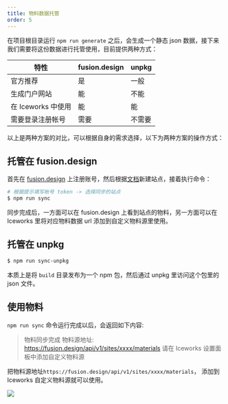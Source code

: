 ```yaml
---
title: 物料数据托管
order: 5
---
```


在项目根目录运行 `npm run generate` 之后，会生成一个静态 json 数据，接下来我们需要将这份数据进行托管使用，目前提供两种方式：

| 特性             |   fusion.design   |   unpkg       |
|-----------------|-------------------|---------------|
|  官方推荐        |   是              |    一般        |
|  生成门户网站     |   能              |    不能        |
|在 Iceworks 中使用 |   能              |    能         |
|  需要登录注册帐号  |   需要            |    不需要       |

以上是两种方案的对比，可以根据自身的需求选择，以下为两种方案的操作方式：


## 托管在 fusion.design

首先在 [fusion.design](https://fusion.design) 上注册账号，然后根据[文档](https://fusion.design/help.html#dev-create-site)新建站点，接着执行命令：

```bash
# 根据提示填写帐号 token -> 选择同步的站点
$ npm run sync
```

同步完成后，一方面可以在 fusion.design 上看到站点的物料，另一方面可以在 Iceworks 里将对应物料数据 url 添加到自定义物料源里使用。

## 托管在 unpkg

```bash
$ npm run sync-unpkg
```

本质上是将 `build` 目录发布为一个 npm 包，然后通过 unpkg 里访问这个包里的 json 文件。

## 使用物料

`npm run sync` 命令运行完成以后，会返回如下内容:

> 物料同步完成
> 物料源地址: https://fusion.design/api/v1/sites/xxxx/materials
> 请在 Iceworks 设置面板中添加自定义物料源

把物料源地址`https://fusion.design/api/v1/sites/xxxx/materials`， 添加到 Iceworks 自定义物料源就可以使用。

![](https://img.alicdn.com/tfs/TB1o4AyxXzqK1RjSZFCXXbbxVXa-1740-1200.png)
